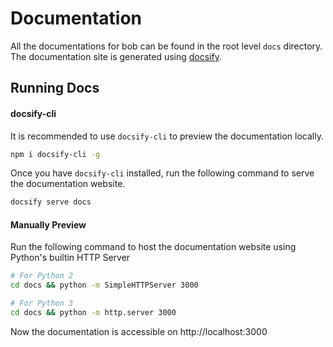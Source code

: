 # Documentation

All the documentations for bob can be found in the root level `docs` directory. The documentation site is generated using [docsify](https://docsify.js.org/).



## Running Docs

<!-- tabs:start -->

#### **docsify-cli**

It is recommended to use `docsify-cli` to preview the documentation locally.

```bash
npm i docsify-cli -g
```

Once you have `docsify-cli` installed, run the following command to serve the documentation website.

```bash
docsify serve docs
```

#### **Manually Preview**

Run the following command to host the documentation website using Python's builtin HTTP Server

```bash
# For Python 2
cd docs && python -m SimpleHTTPServer 3000
```

```bash
# For Python 3
cd docs && python -m http.server 3000
```

<!-- tabs:end -->

Now the documentation is accessible on http://localhost:3000